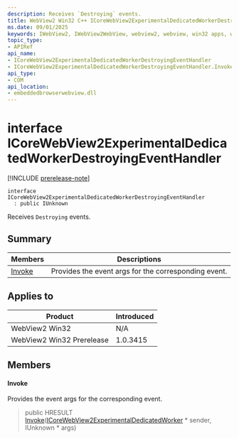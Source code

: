 ```yaml
---
description: Receives `Destroying` events.
title: WebView2 Win32 C++ ICoreWebView2ExperimentalDedicatedWorkerDestroyingEventHandler
ms.date: 09/01/2025
keywords: IWebView2, IWebView2WebView, webview2, webview, win32 apps, win32, edge, ICoreWebView2, ICoreWebView2Controller, browser control, edge html, ICoreWebView2ExperimentalDedicatedWorkerDestroyingEventHandler
topic_type: 
- APIRef
api_name:
- ICoreWebView2ExperimentalDedicatedWorkerDestroyingEventHandler
- ICoreWebView2ExperimentalDedicatedWorkerDestroyingEventHandler.Invoke
api_type:
- COM
api_location:
- embeddedbrowserwebview.dll
---
```


# interface ICoreWebView2ExperimentalDedicatedWorkerDestroyingEventHandler

[!INCLUDE [prerelease-note](../includes/prerelease-note.md)]

```
interface ICoreWebView2ExperimentalDedicatedWorkerDestroyingEventHandler
  : public IUnknown
```

Receives `Destroying` events.

## Summary

 Members                        | Descriptions
--------------------------------|---------------------------------------------
[Invoke](#invoke) | Provides the event args for the corresponding event.

## Applies to

Product                         | Introduced
--------------------------------|---------------------------------------------
WebView2 Win32            |    N/A
WebView2 Win32 Prerelease |    1.0.3415

## Members

#### Invoke

Provides the event args for the corresponding event.

> public HRESULT [Invoke](#invoke)([ICoreWebView2ExperimentalDedicatedWorker](icorewebview2experimentaldedicatedworker.md#icorewebview2experimentaldedicatedworker) * sender, IUnknown * args)

